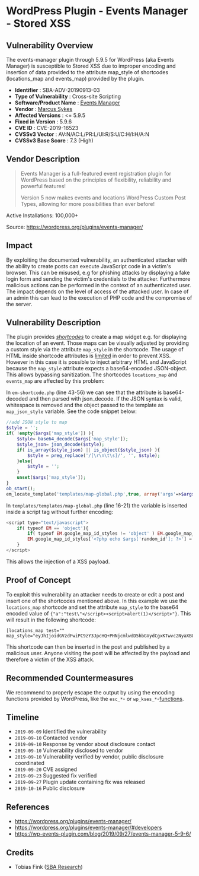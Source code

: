 # WordPress Plugin - Events Manager - Stored XSS #

## Vulnerability Overview ##

The events-manager plugin through 5.9.5 for WordPress (aka Events Manager)
is susceptible to Stored XSS due to improper encoding and insertion of
data provided to the attribute map_style of shortcodes (locations_map
and events_map) provided by the plugin.

* **Identifier**            : SBA-ADV-20190913-03
* **Type of Vulnerability** : Cross-site Scripting
* **Software/Product Name** : [Events Manager](https://wordpress.org/plugins/events-manager/)
* **Vendor**                : [Marcus Sykes](https://wp-events-plugin.com)
* **Affected Versions**     : <= 5.9.5
* **Fixed in Version**      : 5.9.6
* **CVE ID**                : CVE-2019-16523
* **CVSSv3 Vector**         : AV:N/AC:L/PR:L/UI:R/S:U/C:H/I:H/A:N
* **CVSSv3 Base Score**     : 7.3 (High)

## Vendor Description ##

> Events Manager is a full-featured event registration plugin for WordPress based on the principles of flexibility, reliability and powerful features!
>
> Version 5 now makes events and locations WordPress Custom Post Types, allowing for more possibilities than ever before!

Active Installations: 100,000+

Source: <https://wordpress.org/plugins/events-manager/>

## Impact ##

By exploiting the documented vulnerability, an authenticated attacker with the
ability to create posts can execute JavaScript code in a victim's browser.
This can be misused, e.g for phishing attacks by displaying a fake
login form and sending the victim's credentials to the attacker.
Furthermore malicious actions can be performed in the context of an authenticated
user. The impact depends on the level of access of the attacked user.
In case of an admin this can lead to the execution of PHP code and the compromise
of the server.

## Vulnerability Description ##

The plugin provides [*shortcodes*][1] to create a map widget e.g. for displaying the
location of an event. Those maps can be visually adjusted by providing
a custom style via the attribute `map_style` in the shortcode. The usage of HTML inside
shortcode attributes is [limited][2] in order to prevent XSS.
However in this case it is possible to inject arbitrary HTML and JavaScript because the
`map_style` attribute expects a base64-encoded JSON-object. This allows bypassing sanitization.
The shortcodes `locations_map` and `events_map` are affected by this problem:

In `em-shortcode.php` (line 43-56) we can see that the attribute is base64-decoded and then
parsed with json_decode. If the JSON syntax is valid, whitespace is removed and the object
passed to the template as `map_json_style` variable. See the code snippet below:

```php
//add JSON style to map
$style = '';
if( !empty($args['map_style']) ){
    $style= base64_decode($args['map_style']);
    $style_json= json_decode($style);
    if( is_array($style_json) || is_object($style_json) ){
        $style = preg_replace('/[\r\n\t\s]/', '', $style);
    }else{
        $style = '';
    }
    unset($args['map_style']);
}
ob_start();
em_locate_template('templates/map-global.php',true, array('args'=>$args, 'map_json_style' => $style));
```

In `templates/templates/map-global.php` (line 16-21) the variable is inserted inside a script tag
without further encoding:

```php
<script type="text/javascript">
    if( typeof EM == 'object'){
        if( typeof EM.google_map_id_styles != 'object' ) EM.google_map_id_styles = [];
        EM.google_map_id_styles['<?php echo $args['random_id']; ?>'] = <?php echo $map_json_style; ?>;
    }
</script>
```

This allows the injection of a XSS payload.

[1]: https://codex.wordpress.org/Shortcode_API
[2]: https://codex.wordpress.org/Shortcode_API#HTML

## Proof of Concept ##

To exploit this vulnerability an attacker needs to create or edit a post
and insert one of the shortcodes mentioned above.
In this example we use the `locations_map` shortcode and set the attribute
`map_style` to the base64 encoded value of `{"a":"test\"</script><script>alert(1)</script>"}`.
This will result in the following shortcode:

```text
[locations_map test="" map_style="eyJhIjoidGVzdFwiPC9zY3JpcHQ+PHNjcmlwdD5hbGVydCgxKTwvc2NyaXB0PiJ9Cg=="]
```

This shortcode can then be inserted in the post and published by a malicious user.
Anyone visiting the post will be affected by the payload and therefore a victim of the XSS attack.

## Recommended Countermeasures ##

We recommend to properly escape the output by using the encoding functions provided by WordPress,
like the `esc_*`- or `wp_kses_*`-[functions][3].

[3]: https://developer.wordpress.org/themes/theme-security/data-sanitization-escaping/#escaping-securing-output

## Timeline ##

* `2019-09-09` Identified the vulnerability
* `2019-09-10` Contacted vendor
* `2019-09-10` Response by vendor about disclosure contact
* `2019-09-10` Vulnerability disclosed to vendor
* `2019-09-10` Vulnerability verified by vendor, public disclosure coordinated
* `2019-09-20` CVE assigned
* `2019-09-23` Suggested fix verified
* `2019-09-27` Plugin update containing fix was released
* `2019-10-16` Public disclosure

## References ##

* <https://wordpress.org/plugins/events-manager/>
* <https://wordpress.org/plugins/events-manager/#developers>
* <https://wp-events-plugin.com/blog/2019/09/27/events-manager-5-9-6/>

## Credits ##

* Tobias Fink ([SBA Research](https://www.sba-research.org/))
